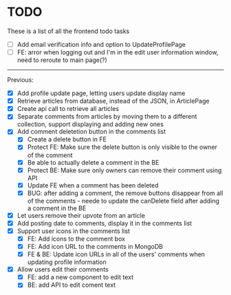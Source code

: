 # TODO
These is a list of all the frontend todo tasks
- [ ] Add email verification info and option to UpdateProfilePage
- [ ] FE: arror when logging out and I'm in the edit user information window, need to reroute to main page(?)

---
Previous:
- [x] Add profile update page, letting users update display name
- [x] Retrieve articles from database, instead of the JSON, in ArticlePage
- [x] Create api call to retrieve all articles
- [x] Separate comments from articles by moving them to a different collection, support displaying and adding new ones
- [x] Add comment deletetion button in the comments list
  - [x] Create a delete button in FE
  - [x] Protect FE: Make sure the delete button is only visible to the owner of the comment
  - [x] Be able to actually delete a comment in the BE
  - [x] Protect BE: Make sure only owners can remove their comment using API
  - [x] Update FE when a comment has been deleted
  - [x] BUG: after adding a comment, the remove buttons disappear from all of the comments - neede to update the canDelete field after adding a comment in the BE
- [x] Let users remove their upvote from an article
- [x] Add posting date to comments, display it in the comments list
- [x] Support user icons in the comments list
  - [x] FE: Add icons to the comment box
  - [x] FE: Add icon URL to the comments in MongoDB
  - [x] FE & BE: Update icon URLs in all of the users' comments when updating profile information
- [x] Allow users edit their comments
  - [x] FE: add a new component to edit text
  - [x] BE: add API to edit coment text